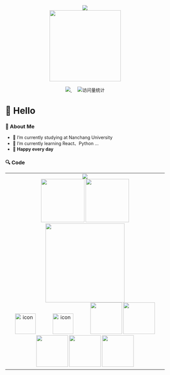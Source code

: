 <!-- 
### Hi ,Nice to meet you!
- 🔭 I’m currently studying at  Nanchang University
- 🌱 I’m currently learning React、Python ...
<hr>

[![Top Langs](https://github-readme-stats.vercel.app/api/top-langs/?username=starr-starr)](https://github.com/anuraghazra/github-readme-stats)<br>
[![Lorin-github](https://github-readme-stats.vercel.app/api?username=starr-starr&show_icons=true&theme=tokyonight)](https://github.com/anuraghazra/github-readme-stats)
 -->
<div align="center">

  <!-- dynamic typing effect 动态打字效果 -->
  <div>
      <img src="https://readme-typing-svg.demolab.com?font=Fira+Code&pause=1000&width=435&lines=console.log(%22Hello%2C%20World%22)" />
  </div>

  <!-- knock code pictures 敲代码的图片 -->
  <picture>
    <source media="(prefers-color-scheme: dark)" srcset="https://cdn.jsdelivr.net/gh/sun0225SUN/sun0225SUN/assets/images/coding.gif" />
    <source media="(prefers-color-scheme: light)" srcset="https://cdn.jsdelivr.net/gh/sun0225SUN/sun0225SUN/assets/images/developer.svg" height="225px" />
    <img src="https://cdn.jsdelivr.net/gh/sun0225SUN/sun0225SUN/assets/images/coding.gif" />
  </picture>

  <!-- for beauty 留个空行好看点 -->
  <div>&nbsp;</div>

  <!-- profile logo 个人资料徽标 -->
  <div>
    <a href="https://juejin.cn/user/1462766462840381">
      <img src="https://img.shields.io/badge/Website-博客-blue" />
    </a>&emsp;
    <!-- visitor statistics logo 访问量统计徽标 -->
    <img src="https://komarev.com/ghpvc/?username=starr-starr&label=Views&color=0e75b6&style=flat" alt="访问量统计" />
  </div>
</div>

#  🙋 Hello


### 🤺 About Me
- 🔭 I’m currently studying at  Nanchang University
- 🌱 I’m currently learning React、Python ...
- 🍃 <strong>Happy every day</strong>

<h3>🔍 Code</h3>
<table>
<tr><td>


<div align="center">

<!-- github-readme-streak-stats 连续提交代码天数记录 -->
<picture>
  <source media="(prefers-color-scheme: dark)" srcset="https://github-readme-streak-stats.herokuapp.com/?user=starr-starr&theme=dark&hide_border=true" />
  <source media="(prefers-color-scheme: light)" srcset="https://github-readme-streak-stats.herokuapp.com/?user=starr-starr&theme=light&hide_border=true" />
  <img src="https://github-readme-streak-stats.herokuapp.com/?user=starr-starr&theme=default&hide_border=true" />
</picture>

</div>

<div align="center" >

<!-- GitHub 数据统计 -->
<img height="137px" src="https://github-readme-stats-git-masterrstaa-rickstaa.vercel.app/api?username=starr-starr&hide_title=true&hide_border=true&show_icons=true&include_all_commits=true&line_height=21text_color=000&icon_color=000&bg_color=0,ea6161,ffc64d,fffc4d,52fa5a&theme=graywhite" />
<img height="137px" src="https://github-readme-stats-git-masterrstaa-rickstaa.vercel.app/api/top-langs/?username=starr-starr&hide_title=true&hide_border=true&layout=compact&langs_count=6&text_color=000&icon_color=fff&bg_color=0,52fa5a,4dfcff,c64dff&theme=graywhite" /><br>

</div>


<div align="center" >

<!-- just img 图片 -->
<img src="https://cdn.jsdelivr.net/gh/sun0225SUN/sun0225SUN/assets/images/man.png" width="250" height="250" />
<br>
<!-- svg -->
<img src="https://techstack-generator.vercel.app/docker-icon.svg" alt="icon" width="65" style="width: 65px; height: 65px; margin-right: 50px; margin-bottom: 0px;" /> 
<img src="https://techstack-generator.vercel.app/ts-icon.svg" alt="icon" width="65" style="width: 65px; height: 65px; margin-right: 50px; margin-bottom: 0px;" />

<!-- gif -->
<img height="100" width="100" src="https://cdn.jsdelivr.net/gh/sun0225SUN/sun0225SUN/assets/images/html.webp">
<img height="100" width="100" src="https://cdn.jsdelivr.net/gh/sun0225SUN/sun0225SUN/assets/images/cssgif.webp">
<img height="100" width="100" src="https://cdn.jsdelivr.net/gh/sun0225SUN/sun0225SUN/assets/images/js.webp">
<img height="100" width="100" src="https://cdn.jsdelivr.net/gh/sun0225SUN/sun0225SUN/assets/images/react.webp">
<img height="100" width="100" src="https://cdn.jsdelivr.net/gh/sun0225SUN/sun0225SUN/assets/images/python.webp">

</div>
